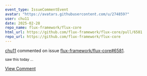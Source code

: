 ```yaml
---
event_type: IssueCommentEvent
avatar: "https://avatars.githubusercontent.com/u/274859?"
user: chu11
date: 2025-02-28
repo_name: flux-framework/flux-core
html_url: https://github.com/flux-framework/flux-core/pull/6581
repo_url: https://github.com/flux-framework/flux-core
---
```


<a href='https://github.com/chu11' target='_blank'>chu11</a> commented on issue <a href='https://github.com/flux-framework/flux-core/pull/6581' target='_blank'>flux-framework/flux-core#6581</a>.

<small>saw this today...</small>

<a href='https://github.com/flux-framework/flux-core/pull/6581' target='_blank'>View Comment</a>